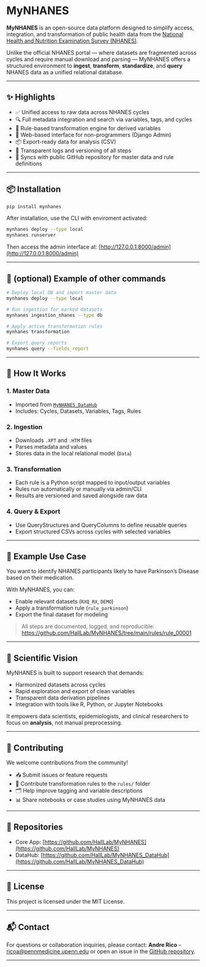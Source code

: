 # MyNHANES

**MyNHANES** is an open-source data platform designed to simplify access, integration, and transformation of public health data from the [National Health and Nutrition Examination Survey (NHANES)](https://www.cdc.gov/nchs/nhanes/index.htm).

Unlike the official NHANES portal — where datasets are fragmented across cycles and require manual download and parsing — MyNHANES offers a structured environment to **ingest**, **transform**, **standardize**, and **query** NHANES data as a unified relational database.

---

## ✨ Highlights

- ✅ Unified access to raw data across NHANES cycles
- 🔍 Full metadata integration and search via variables, tags, and cycles
- 🧪 Rule-based transformation engine for derived variables
- 🧭 Web-based interface for non-programmers (Django Admin)
- 📦 Export-ready data for analysis (CSV)
- 📖 Transparent logs and versioning of all steps
- 🔄 Syncs with public GitHub repository for master data and rule definitions

---

## 📦 Installation

```bash
pip install mynhanes
```

After installation, use the CLI with enviroment activated:

```bash
mynhanes deploy --type local
mynhanes runserver
```

Then access the admin interface at:
[http://127.0.0.1:8000/admin](http://127.0.0.1:8000/admin)

---

## 🚀 (optional) Example of other commands

```bash
# Deploy local DB and import master data
mynhanes deploy --type local

# Run ingestion for marked datasets
mynhanes ingestion_nhanes --type db

# Apply active transformation rules
mynhanes transformation

# Export query reports
mynhanes query --fields_report
```

---

## 🧭 How It Works

### 1. Master Data

- Imported from [`MyNHANES_DataHub`](https://github.com/YOUR_ORG/MyNHANES_DataHub)
- Includes: Cycles, Datasets, Variables, Tags, Rules

### 2. Ingestion

- Downloads `.XPT` and `.HTM` files
- Parses metadata and values
- Stores data in the local relational model (`Data`)

### 3. Transformation

- Each rule is a Python script mapped to input/output variables
- Rules run automatically or manually via admin/CLI
- Results are versioned and saved alongside raw data

### 4. Query & Export

- Use QueryStructures and QueryColumns to define reusable queries
- Export structured CSVs across cycles with selected variables

---

## 🧪 Example Use Case

You want to identify NHANES participants likely to have Parkinson’s Disease based on their medication.

With MyNHANES, you can:

- Enable relevant datasets (`RXQ_RX`, `DEMO`)
- Apply a transformation rule (`rule_parkinson`)
- Export the final dataset for modeling

> All steps are documented, logged, and reproducible: https://github.com/HallLab/MyNHANES/tree/main/rules/rule_00001

---

## 🧠 Scientific Vision

MyNHANES is built to support research that demands:

- Harmonized datasets across cycles
- Rapid exploration and export of clean variables
- Transparent data derivation pipelines
- Integration with tools like R, Python, or Jupyter Notebooks

It empowers data scientists, epidemiologists, and clinical researchers to focus on **analysis**, not manual preprocessing.

---

## 🤝 Contributing

We welcome contributions from the community!

- 📥 Submit issues or feature requests
- 🧪 Contribute transformation rules to the `rules/` folder
- 🗂 Help improve tagging and variable descriptions
- 📊 Share notebooks or case studies using MyNHANES data

---

## 🔗 Repositories

- Core App: [https://github.com/HallLab/MyNHANES](https://github.com/HallLab/MyNHANES)
- DataHub: [https://github.com/HallLab/MyNHANES_DataHub](https://github.com/HallLab/MyNHANES_DataHub)

---

## 📄 License

This project is licensed under the MIT License.

---

## 📬 Contact

For questions or collaboration inquiries, please contact:
**Andre Rico** – ricoa@pennmedicine.upenn.edu
or open an issue in the [GitHub repository](https://github.com/HallLab/MyNHANES/issues).

---
